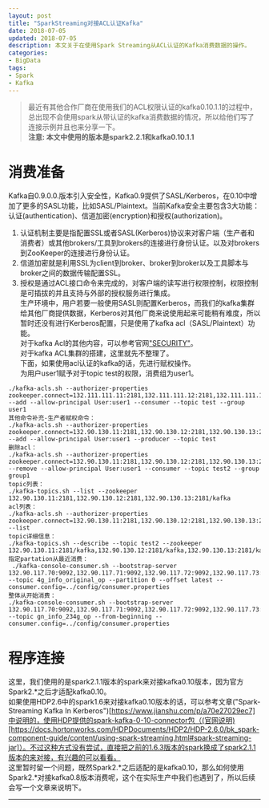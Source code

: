 ```yaml
---
layout: post
title: "SparkStreaming对接ACL认证Kafka"
date: 2018-07-05
updated: 2018-07-05
description: 本文关于在使用Spark Streaming从ACL认证的Kafka消费数据的操作。
categories:
- BigData
tags:
- Spark
- Kafka
---
```


> 最近有其他合作厂商在使用我们的ACL权限认证的kafka0.10.1.1的过程中，总出现不会使用spark从带认证的kafka消费数据的情况，所以给他们写了连接示例并且也来分享一下。  
> **注意: 本文中使用的版本是spark2.2.1和kafka0.10.1.1**  
  
# 消费准备  
Kafka自0.9.0.0.版本引入安全性，Kafka0.9提供了SASL/Kerberos，在0.10中增加了更多的SASL功能，比如SASL/Plaintext。当前Kafka安全主要包含3大功能：认证(authentication)、信道加密(encryption)和授权(authorization)。  
1. 认证机制主要是指配置SSL或者SASL(Kerberos)协议来对客户端（生产者和消费者）或其他brokers/工具到brokers的连接进行身份认证。以及对brokers到ZooKeeper的连接进行身份认证。  
2. 信道加密就是利用SSL为client到broker、broker到broker以及工具脚本与broker之间的数据传输配置SSL。  
3. 授权是通过ACL接口命令来完成的，对客户端的读写进行权限控制，权限控制是可插拔的并且支持与外部的授权服务进行集成。  
生产环境中，用户若要一般使用SASL则配置Kerberos，而我们的kafka集群给其他厂商提供数据，Kerberos对其他厂商来说使用起来可能稍有难度，所以暂时还没有进行Kerberos配置，只是使用了kafka acl（SASL/Plaintext）功能。  
对于kafka Acl的其他内容，可以参考官网["SECURITY"](http://kafka.apache.org/0101/documentation.html#security)。  
对于kafka ACL集群的搭建，这里就先不整理了。  
下面，如果使用acl认证的kafka的话，先进行赋权操作。  
为用户user1赋予对于topic test的权限，消费组为user1。  
```
./kafka-acls.sh --authorizer-properties zookeeper.connect=132.111.111.11:2181,132.111.111.12:2181,132.111.111.13:2181/kafka --add --allow-principal User:user1 --consumer --topic test --group user1
其他命令补充-生产者赋权命令：
./kafka-acls.sh --authorizer-properties zookeeper.connect=132.90.130.11:2181,132.90.130.12:2181,132.90.130.13:2181/kafka --add --allow-principal User:user1 --producer --topic test
删除acl：
./kafka-acls.sh --authorizer-properties zookeeper.connect=132.90.130.11:2181,132.90.130.12:2181,132.90.130.13:2181/kafka3 --remove --allow-principal User:user1 --consumer --topic test2 --group group1
topic列表：
./kafka-topics.sh --list --zookeeper 132.90.130.11:2181,132.90.130.12:2181,132.90.130.13:2181/kafka
acl列表：
./kafka-acls.sh --authorizer-properties zookeeper.connect=132.90.130.11:2181,132.90.130.12:2181,132.90.130.13:2181/kafka --list
topic详细信息：
./kafka-topics.sh --describe --topic test2 --zookeeper 132.90.130.11:2181/kafka,132.90.130.12:2181/kafka,132.90.130.13:2181/kafka
指定partation从最近消费：
 ./kafka-console-consumer.sh --bootstrap-server 132.90.117.70:9092,132.90.117.71:9092,132.90.117.72:9092,132.90.117.73:9092,132.90.117.74:9092,132.90.117.75:9092 --topic 4g_info_original_op --partition 0 --offset latest --consumer.config=../config/consumer.properties
整体从开始消费：
./kafka-console-consumer.sh --bootstrap-server 132.90.117.70:9092,132.90.117.71:9092,132.90.117.72:9092,132.90.117.73:9092,132.90.117.74:9092,132.90.117.75:9092 --topic gn_info_234g_op --from-beginning --consumer.config=../config/consumer.properties

```  
# 程序连接  
这里，我们使用的是spark2.1.1版本的spark来对接kafka0.10版本，因为官方Spark2.*之后才适配kafka0.10。  
如果使用HDP2.6中的spark1.6来对接kafka0.10版本的话，可以参考文章("Spark-Streaming Kafka In Kerberos")[https://www.jianshu.com/p/a70e27029ec7]中说明的，使用HDP提供的spark-kafka-0-10-connector包（(官网说明)[https://docs.hortonworks.com/HDPDocuments/HDP2/HDP-2.6.0/bk_spark-component-guide/content/using-spark-streaming.html#spark-streaming-jar]）。不过这种方式没有尝试，直接把之前的1.6.3版本的spark换成了spark2.1.1版本的来对接，有兴趣的可以看看。  
这里暂时留一个问题，既然Spark2.*之后适配的是kafka0.10，那么如何使用Spark2.*对接kafka0.8版本消费呢，这个在实际生产中我们也遇到了，所以后续会写一个文章来说明下。  
  
  
  
  
  
  
  
  
  
  
  
  
--- 
